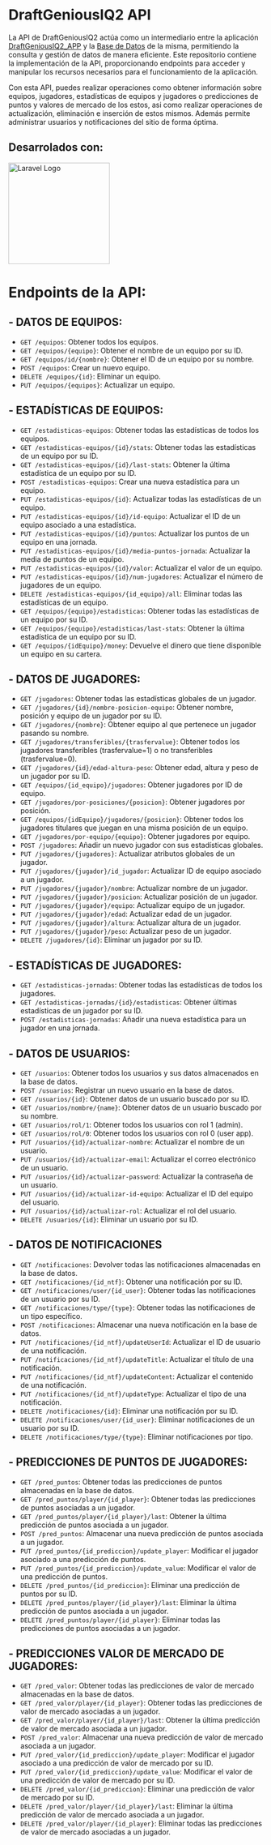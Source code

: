 # DraftGeniousIQ2 API

La API de DraftGeniousIQ2 actúa como un intermediario entre la aplicación [DraftGeniousIQ2_APP](https://github.com/guti10x/DraftGeniousIQ2_APP.git) y la [Base de Datos](https://github.com/guti10x/DraftGeniousIQ2_APP/tree/main/bd) de la misma, permitiendo la consulta y gestión de datos de manera eficiente. Este repositorio contiene la implementación de la API, proporcionando endpoints para acceder y manipular los recursos necesarios para el funcionamiento de la aplicación.

Con esta API, puedes realizar operaciones como obtener información sobre equipos, jugadores, estadísticas de equipos y jugadores o predicciones de puntos y valores de mercado de los estos, asi como realizar operaciones de actualización, eliminación e inserción de estos mismos. Además permite administrar usuarios y notificaciones del sitio de forma óptima.

## Desarrolados con:
<img src="https://raw.githubusercontent.com/laravel/art/master/logo-lockup/5%20SVG/2%20CMYK/1%20Full%20Color/laravel-logolockup-cmyk-red.svg" width="200" alt="Laravel Logo">

# Endpoints de la API:
## - DATOS DE EQUIPOS:
- `GET /equipos`: Obtener todos los equipos.
- `GET /equipos/{equipo}`: Obtener el nombre de un equipo por su ID.
- `GET /equipos/id/{nombre}`: Obtener el ID de un equipo por su nombre.
- `POST /equipos`: Crear un nuevo equipo.
- `DELETE /equipos/{id}`: Eliminar un equipo.
- `PUT /equipos/{equipos}`: Actualizar un equipo.

## - ESTADÍSTICAS DE EQUIPOS:
- `GET /estadisticas-equipos`: Obtener todas las estadísticas de todos los equipos.
- `GET /estadisticas-equipos/{id}/stats`: Obtener todas las estadísticas de un equipo por su ID.
- `GET /estadisticas-equipos/{id}/last-stats`: Obtener la última estadística de un equipo por su ID.
- `POST /estadisticas-equipos`: Crear una nueva estadística para un equipo.
- `PUT /estadisticas-equipos/{id}`: Actualizar todas las estadísticas de un equipo.
- `PUT /estadisticas-equipos/{id}/id-equipo`: Actualizar el ID de un equipo asociado a una estadística.
- `PUT /estadisticas-equipos/{id}/puntos`: Actualizar los puntos de un equipo en una jornada.
- `PUT /estadisticas-equipos/{id}/media-puntos-jornada`: Actualizar la media de puntos de un equipo.
- `PUT /estadisticas-equipos/{id}/valor`: Actualizar el valor de un equipo.
- `PUT /estadisticas-equipos/{id}/num-jugadores`: Actualizar el número de jugadores de un equipo.
- `DELETE /estadisticas-equipos/{id_equipo}/all`: Eliminar todas las estadísticas de un equipo.
- `GET /equipos/{equipo}/estadisticas`: Obtener todas las estadísticas de un equipo por su ID.
- `GET /equipos/{equipo}/estadisticas/last-stats`: Obtener la última estadística de un equipo por su ID.
- `GET /equipos/{idEquipo}/money`: Devuelve el dinero que tiene disponible un equipo en su cartera.

## - DATOS DE JUGADORES:
- `GET /jugadores`: Obtener todas las estadísticas globales de un jugador.
- `GET /jugadores/{id}/nombre-posicion-equipo`: Obtener nombre, posición y equipo de un jugador por su ID.
- `GET /jugadores/{nombre}`: Obtener equipo al que pertenece un jugador pasando su nombre.
- `GET /jugadores/transferibles/{trasfervalue}`: Obtener todos los jugadores transferibles (trasfervalue=1) o no transferibles (trasfervalue=0).
- `GET /jugadores/{id}/edad-altura-peso`: Obtener edad, altura y peso de un jugador por su ID.
- `GET /equipos/{id_equipo}/jugadores`: Obtener jugadores por ID de equipo.
- `GET /jugadores/por-posiciones/{posicion}`: Obtener jugadores por posición.
- `GET /equipos/{idEquipo}/jugadores/{posicion}`: Obtener todos los jugadores titulares que juegan en una misma posición de un equipo.
- `GET /jugadores/por-equipo/{equipo}`: Obtener jugadores por equipo.
- `POST /jugadores`: Añadir un nuevo jugador con sus estadísticas globales.
- `PUT /jugadores/{jugadores}`: Actualizar atributos globales de un jugador.
- `PUT /jugadores/{jugador}/id_jugador`: Actualizar ID de equipo asociado a un jugador.
- `PUT /jugadores/{jugador}/nombre`: Actualizar nombre de un jugador.
- `PUT /jugadores/{jugador}/posicion`: Actualizar posición de un jugador.
- `PUT /jugadores/{jugador}/equipo`: Actualizar equipo de un jugador.
- `PUT /jugadores/{jugador}/edad`: Actualizar edad de un jugador.
- `PUT /jugadores/{jugador}/altura`: Actualizar altura de un jugador.
- `PUT /jugadores/{jugador}/peso`: Actualizar peso de un jugador.
- `DELETE /jugadores/{id}`: Eliminar un jugador por su ID.

## - ESTADÍSTICAS DE JUGADORES:
- `GET /estadisticas-jornadas`: Obtener todas las estadísticas de todos los jugadores.
- `GET /estadisticas-jornadas/{id}/estadisticas`: Obtener últimas estadísticas de un jugador por su ID.
- `POST /estadisticas-jornadas`: Añadir una nueva estadística para un jugador en una jornada.

## - DATOS DE USUARIOS:
- `GET /usuarios`: Obtener todos los usuarios y sus datos almacenados en la base de datos.
- `POST /usuarios`: Registrar un nuevo usuario en la base de datos.
- `GET /usuarios/{id}`: Obtener datos de un usuario buscado por su ID.
- `GET /usuarios/nombre/{name}`: Obtener datos de un usuario buscado por su nombre.
- `GET /usuarios/rol/1`: Obtener todos los usuarios con rol 1 (admin).
- `GET /usuarios/rol/0`: Obtener todos los usuarios con rol 0 (user app).
- `PUT /usuarios/{id}/actualizar-nombre`: Actualizar el nombre de un usuario.
- `PUT /usuarios/{id}/actualizar-email`: Actualizar el correo electrónico de un usuario.
- `PUT /usuarios/{id}/actualizar-password`: Actualizar la contraseña de un usuario.
- `PUT /usuarios/{id}/actualizar-id-equipo`: Actualizar el ID del equipo del usuario.
- `PUT /usuarios/{id}/actualizar-rol`: Actualizar el rol del usuario.
- `DELETE /usuarios/{id}`: Eliminar un usuario por su ID.

## - DATOS DE NOTIFICACIONES
- `GET /notificaciones`: Devolver todas las notificaciones almacenadas en la base de datos.
- `GET /notificaciones/{id_ntf}`: Obtener una notificación por su ID.
- `GET /notificaciones/user/{id_user}`: Obtener todas las notificaciones de un usuario por su ID.
- `GET /notificaciones/type/{type}`: Obtener todas las notificaciones de un tipo específico.
- `POST /notificaciones`: Almacenar una nueva notificación en la base de datos.
- `PUT /notificaciones/{id_ntf}/updateUserId`: Actualizar el ID de usuario de una notificación.
- `PUT /notificaciones/{id_ntf}/updateTitle`: Actualizar el título de una notificación.
- `PUT /notificaciones/{id_ntf}/updateContent`: Actualizar el contenido de una notificación.
- `PUT /notificaciones/{id_ntf}/updateType`: Actualizar el tipo de una notificación.
- `DELETE /notificaciones/{id}`: Eliminar una notificación por su ID.
- `DELETE /notificaciones/user/{id_user}`: Eliminar notificaciones de un usuario por su ID.
- `DELETE /notificaciones/type/{type}`: Eliminar notificaciones por tipo.

## - PREDICCIONES DE PUNTOS DE JUGADORES:
- `GET /pred_puntos`: Obtener todas las predicciones de puntos almacenadas en la base de datos.
- `GET /pred_puntos/player/{id_player}`: Obtener todas las predicciones de puntos asociadas a un jugador.
- `GET /pred_puntos/player/{id_player}/last`: Obtener la última predicción de puntos asociada a un jugador.
- `POST /pred_puntos`: Almacenar una nueva predicción de puntos asociada a un jugador.
- `PUT /pred_puntos/{id_prediccion}/update_player`: Modificar el jugador asociado a una predicción de puntos.
- `PUT /pred_puntos/{id_prediccion}/update_value`: Modificar el valor de una predicción de puntos.
- `DELETE /pred_puntos/{id_prediccion}`: Eliminar una predicción de puntos por su ID.
- `DELETE /pred_puntos/player/{id_player}/last`: Eliminar la última predicción de puntos asociada a un jugador.
- `DELETE /pred_puntos/player/{id_player}`: Eliminar todas las predicciones de puntos asociadas a un jugador.

## - PREDICCIONES VALOR DE MERCADO DE JUGADORES:
- `GET /pred_valor`: Obtener todas las predicciones de valor de mercado almacenadas en la base de datos.
- `GET /pred_valor/player/{id_player}`: Obtener todas las predicciones de valor de mercado asociadas a un jugador.
- `GET /pred_valor/player/{id_player}/last`: Obtener la última predicción de valor de mercado asociada a un jugador.
- `POST /pred_valor`: Almacenar una nueva predicción de valor de mercado asociada a un jugador.
- `PUT /pred_valor/{id_prediccion}/update_player`: Modificar el jugador asociado a una predicción de valor de mercado por su ID.
- `PUT /pred_valor/{id_prediccion}/update_value`: Modificar el valor de una predicción de valor de mercado por su ID.
- `DELETE /pred_valor/{id_prediccion}`: Eliminar una predicción de valor de mercado por su ID.
- `DELETE /pred_valor/player/{id_player}/last`: Eliminar la última predicción de valor de mercado asociada a un jugador.
- `DELETE /pred_valor/player/{id_player}`: Eliminar todas las predicciones de valor de mercado asociadas a un jugador.
